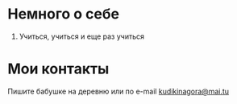 # Немного о себе
1. Учиться, учиться и еще раз учиться

# Мои контакты
Пишите бабушке на деревню или по e-mail [kudikinagora@mai.tu](mailto:kudikinagora@mai.tu)
